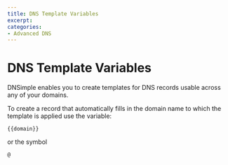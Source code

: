 ```yaml
---
title: DNS Template Variables
excerpt: 
categories:
- Advanced DNS
---
```


# DNS Template Variables

DNSimple enables you to create templates for DNS records usable across any of your domains.

To create a record that automatically fills in the domain name to which the template is applied use the variable:

~~~text
{{domain}}
~~~

or the symbol

~~~text
@
~~~

